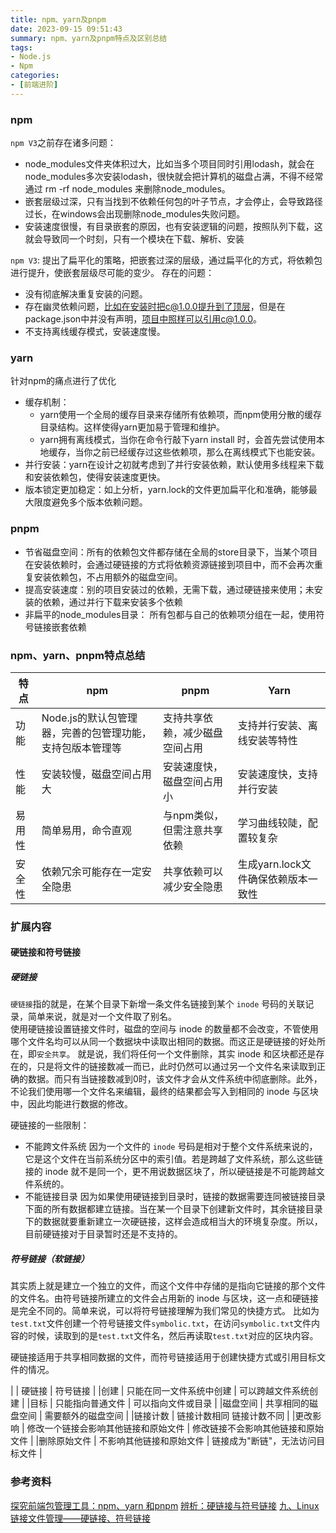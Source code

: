 ```yaml
---
title: npm、yarn及pnpm
date: 2023-09-15 09:51:43
summary: npm、yarn及pnpm特点及区别总结
tags:
- Node.js
- Npm
categories:
- [前端进阶]
---
```


### npm
`npm V3`之前存在诸多问题：
- node_modules文件夹体积过大，比如当多个项目同时引用lodash，就会在node_modules多次安装lodash，很快就会把计算机的磁盘占满，不得不经常通过 rm -rf node_modules 来删除node_modules。
- 嵌套层级过深，只有当找到不依赖任何包的叶子节点，才会停止，会导致路径过长，在windows会出现删除node_modules失败问题。
- 安装速度很慢，有目录嵌套的原因，也有安装逻辑的问题，按照队列下载，这就会导致同一个时刻，只有一个模块在下载、解析、安装

`npm V3`:
提出了扁平化的策略，把嵌套过深的层级，通过扁平化的方式，将依赖包进行提升，使嵌套层级尽可能的变少。
存在的问题：
- 没有彻底解决重复安装的问题。
- 存在幽灵依赖问题，比如在安装时把c@1.0.0提升到了顶层，但是在package.json中并没有声明，项目中照样可以引用c@1.0.0。
- 不支持离线缓存模式，安装速度慢。

### yarn
针对npm的痛点进行了优化
- 缓存机制：
  - yarn使用一个全局的缓存目录来存储所有依赖项，而npm使用分散的缓存目录结构。这样使得yarn更加易于管理和维护。
  - yarn拥有离线模式，当你在命令行敲下yarn install 时，会首先尝试使用本地缓存，当你之前已经缓存过这些依赖项，那么在离线模式下也能安装。
- 并行安装：yarn在设计之初就考虑到了并行安装依赖，默认使用多线程来下载和安装依赖包，使得安装速度更快。
- 版本锁定更加稳定：如上分析，yarn.lock的文件更加扁平化和准确，能够最大限度避免多个版本依赖问题。

### pnpm
- 节省磁盘空间：所有的依赖包文件都存储在全局的store目录下，当某个项目在安装依赖时，会通过硬链接的方式将依赖资源链接到项目中，而不会再次重复安装依赖包，不占用额外的磁盘空间。
- 提高安装速度：别的项目安装过的依赖，无需下载，通过硬链接来使用；未安装的依赖，通过并行下载来安装多个依赖
- 非扁平的node_modules目录： 所有包都与自己的依赖项分组在一起，使用符号链接嵌套依赖

### npm、yarn、pnpm特点总结
| 特点 | npm | pnpm | Yarn |
|---------|----------|---------|----|
| 功能 | Node.js的默认包管理器，完善的包管理功能，支持包版本管理等 | 支持共享依赖，减少磁盘空间占用 | 支持并行安装、离线安装等特性 |
| 性能 | 安装较慢，磁盘空间占用大 | 安装速度快，磁盘空间占用小 | 安装速度快，支持并行安装 |
| 易用性 | 简单易用，命令直观 | 与npm类似，但需注意共享依赖 | 学习曲线较陡，配置较复杂 |
| 安全性 | 依赖冗余可能存在一定安全隐患 | 共享依赖可以减少安全隐患 | 生成yarn.lock文件确保依赖版本一致性 |
			
			
### 扩展内容

#### 硬链接和符号链接
##### 硬链接
`硬链接`指的就是，在某个目录下新增一条文件名链接到某个 `inode` 号码的关联记录，简单来说，就是对一个文件取了别名。			
使用硬链接设置链接文件时，磁盘的空间与 inode 的数量都不会改变，不管使用哪个文件名均可以从同一个数据块中读取出相同的数据。而这正是硬链接的好处所在，即`安全共享`。
就是说，我们将任何一个文件删除，其实 inode 和区块都还是存在的，只是将文件的链接数减一而已，此时仍然可以通过另一个文件名来读取到正确的数据。而只有当链接数减到0时，该文件才会从文件系统中彻底删除。此外，不论我们使用哪一个文件名来编辑，最终的结果都会写入到相同的 inode 与区块中，因此均能进行数据的修改。

硬链接的一些限制：
- 不能跨文件系统
  因为一个文件的 `inode` 号码是相对于整个文件系统来说的，它是这个文件在当前系统分区中的索引值。若是跨越了文件系统，那么这些链接的 inode 就不是同一个，更不用说数据区块了，所以硬链接是不可能跨越文件系统的。
- 不能链接目录
  因为如果使用硬链接到目录时，链接的数据需要连同被链接目录下面的所有数据都建立链接。当在某一个目录下创建新文件时，其余链接目录下的数据就要重新建立一次硬链接，这样会造成相当大的环境复杂度。所以，目前硬链接对于目录暂时还是不支持的。

##### 符号链接（软链接）
其实质上就是建立一个独立的文件，而这个文件中存储的是指向它链接的那个文件的文件名。由符号链接所建立的文件会占用新的 inode 与区块，这一点和硬链接是完全不同的。简单来说，可以将符号链接理解为我们常见的快捷方式。
比如为`test.txt`文件创建一个符号链接文件`symbolic.txt`，在访问`symbolic.txt`文件内容的时候，读取到的是`test.txt`文件名，然后再读取`test.txt`对应的区块内容。

硬链接适用于共享相同数据的文件，而符号链接适用于创建快捷方式或引用目标文件的情况。

| |	硬链接 | 符号链接 |
|创建 |	只能在同一文件系统中创建 | 可以跨越文件系统创建 |
|目标 | 只能指向普通文件 | 可以指向文件或目录 |
|磁盘空间 | 共享相同的磁盘空间 | 需要额外的磁盘空间 |
|链接计数 | 链接计数相同	链接计数不同 |
|更改影响 | 修改一个链接会影响其他链接和原始文件 | 修改链接不会影响其他链接和原始文件 |
|删除原始文件 | 不影响其他链接和原始文件 | 链接成为"断链"，无法访问目标文件 |


### 参考资料
[探究前端包管理工具：npm、yarn 和pnpm](https://juejin.cn/post/7365152703830736934?searchId=20240604141831DAD15AF221E6C32A4C7A)
[辨析：硬链接与符号链接](https://blog.csdn.net/X_Perseverance/article/details/97397219)
[九、Linux链接文件管理——硬链接、符号链接](https://blog.csdn.net/qq_57737603/article/details/131144862)